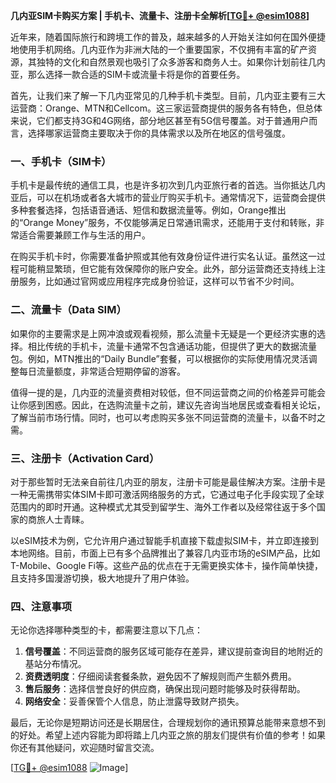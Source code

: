 **几内亚SIM卡购买方案 | 手机卡、流量卡、注册卡全解析[[TG💪+ @esim1088](https://t.me/s/esim1088)]**

近年来，随着国际旅行和跨境工作的普及，越来越多的人开始关注如何在国外便捷地使用手机网络。几内亚作为非洲大陆的一个重要国家，不仅拥有丰富的矿产资源，其独特的文化和自然景观也吸引了众多游客和商务人士。如果你计划前往几内亚，那么选择一款合适的SIM卡或流量卡将是你的首要任务。

首先，让我们来了解一下几内亚常见的几种手机卡类型。目前，几内亚主要有三大运营商：Orange、MTN和Cellcom。这三家运营商提供的服务各有特色，但总体来说，它们都支持3G和4G网络，部分地区甚至有5G信号覆盖。对于普通用户而言，选择哪家运营商主要取决于你的具体需求以及所在地区的信号强度。

### **一、手机卡（SIM卡）**

手机卡是最传统的通信工具，也是许多初次到几内亚旅行者的首选。当你抵达几内亚后，可以在机场或者各大城市的营业厅购买手机卡。通常情况下，运营商会提供多种套餐选择，包括语音通话、短信和数据流量等。例如，Orange推出的“Orange Money”服务，不仅能够满足日常通讯需求，还能用于支付和转账，非常适合需要兼顾工作与生活的用户。

在购买手机卡时，你需要准备护照或其他有效身份证件进行实名认证。虽然这一过程可能稍显繁琐，但它能有效保障你的账户安全。此外，部分运营商还支持线上注册服务，比如通过官网或应用程序完成身份验证，这样可以节省不少时间。

### **二、流量卡（Data SIM）**

如果你的主要需求是上网冲浪或观看视频，那么流量卡无疑是一个更经济实惠的选择。相比传统的手机卡，流量卡通常不包含通话功能，但提供了更大的数据流量包。例如，MTN推出的“Daily Bundle”套餐，可以根据你的实际使用情况灵活调整每日流量额度，非常适合短期停留的游客。

值得一提的是，几内亚的流量资费相对较低，但不同运营商之间的价格差异可能会让你感到困惑。因此，在选购流量卡之前，建议先咨询当地居民或查看相关论坛，了解当前市场行情。同时，也可以考虑购买多张不同运营商的流量卡，以备不时之需。

### **三、注册卡（Activation Card）**

对于那些暂时无法亲自前往几内亚的朋友，注册卡可能是最佳解决方案。注册卡是一种无需携带实体SIM卡即可激活网络服务的方式，它通过电子化手段实现了全球范围内的即时开通。这种模式尤其受到留学生、海外工作者以及经常往返于多个国家的商旅人士青睐。

以eSIM技术为例，它允许用户通过智能手机直接下载虚拟SIM卡，并立即连接到本地网络。目前，市面上已有多个品牌推出了兼容几内亚市场的eSIM产品，比如T-Mobile、Google Fi等。这些产品的优点在于无需更换实体卡，操作简单快捷，且支持多国漫游切换，极大地提升了用户体验。

### **四、注意事项**

无论你选择哪种类型的卡，都需要注意以下几点：

1. **信号覆盖**：不同运营商的服务区域可能存在差异，建议提前查询目的地附近的基站分布情况。
2. **资费透明度**：仔细阅读套餐条款，避免因不了解规则而产生额外费用。
3. **售后服务**：选择信誉良好的供应商，确保出现问题时能够及时获得帮助。
4. **网络安全**：妥善保管个人信息，防止泄露导致财产损失。

最后，无论你是短期访问还是长期居住，合理规划你的通讯预算总能带来意想不到的好处。希望上述内容能为即将踏上几内亚之旅的朋友们提供有价值的参考！如果你还有其他疑问，欢迎随时留言交流。

[[TG💪+ @esim1088](https://t.me/s/esim1088) ![Image](https://i.postimg.cc/4NQfJmqS/Snipaste-2025-05-13-00-14-12.png)]